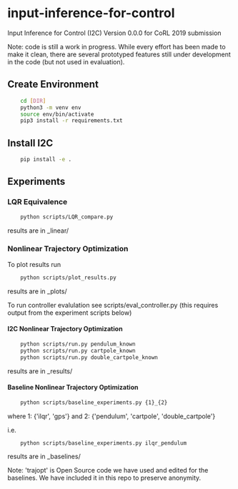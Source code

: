 # input-inference-for-control
Input Inference for Control (I2C)
Version 0.0.0 for CoRL 2019 submission

Note: code is still a work in progress. While every effort has been made
to make it clean, there are several prototyped features still under
development in the code (but not used in evaluation).

## Create Environment
```bash
    cd [DIR]
    python3 -m venv env
    source env/bin/activate
    pip3 install -r requirements.txt
```

## Install I2C
```bash
    pip install -e .
```
## Experiments

### LQR Equivalence
```bash
    python scripts/LQR_compare.py
```
results are in _linear/

### Nonlinear Trajectory Optimization

To plot results run
```bash
    python scripts/plot_results.py
```
results are in _plots/

To run controller evalulation see scripts/eval_controller.py
(this requires output from the experiment scripts below)

#### I2C Nonlinear Trajectory Optimization
```bash
    python scripts/run.py pendulum_known
    python scripts/run.py cartpole_known
    python scripts/run.py double_cartpole_known
```
results are in _results/

#### Baseline Nonlinear Trajectory Optimization
```bash
    python scripts/baseline_experiments.py {1}_{2}
```
where 1: {'ilqr', 'gps'}
and 2: {'pendulum', 'cartpole', 'double_cartpole'}

i.e.
```bash
    python scripts/baseline_experiments.py ilqr_pendulum
```
results are in _baselines/

Note: 'trajopt' is Open Source code we have used and edited for the baselines.
We have included it in this repo to preserve anonymity. 
